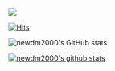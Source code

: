 <a href="newdm2000.github.io" target ="_blank"><img src="https://img.shields.io/badge/GitHubPages-222222?style=flat-square&logo=GithubPages&logoColor=white"/></a>
  
[![Hits](https://hits.seeyoufarm.com/api/count/incr/badge.svg?url=https%3A%2F%2Fgithub.com%2Fnewdm2000&count_bg=%2379C83D&title_bg=%23555555&icon=&icon_color=%23E7E7E7&title=hits&edge_flat=false)](https://hits.seeyoufarm.com)

![newdm2000's GitHub stats](https://github-readme-stats.vercel.app/api?username=newdm2000&show_icons=true&theme=radical)

[![newdm2000's github stats](https://github-readme-stats.vercel.app/api/top-langs/?username=newdm2000&show_icons=true&hide_border=true&title_color=004386&icon_color=004386&layout=compact)](https://github.com/newdm2000)
